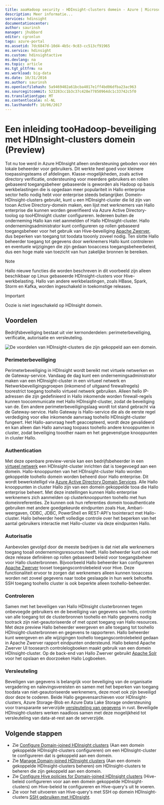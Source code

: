 ```yaml
---
title: aaaHadoop security - HDInsight-clusters domein - Azure | Microsoft Docs
description: Meer informatie...
services: hdinsight
documentationcenter: 
author: saurinsh
manager: jhubbard
editor: cgronlun
tags: azure-portal
ms.assetid: 7dc6847d-10d4-4b5c-9c83-cc513cf91965
ms.service: hdinsight
ms.custom: hdinsightactive
ms.devlang: na
ms.topic: article
ms.tgt_pltfrm: na
ms.workload: big-data
ms.date: 10/31/2016
ms.author: saurinsh
ms.openlocfilehash: 5a9469402a61bcba4017e1ff4bd06dfba23ac963
ms.sourcegitcommit: 523283cc1b3c37c428e77850964dc1c33742c5f0
ms.translationtype: MT
ms.contentlocale: nl-NL
ms.lasthandoff: 10/06/2017
---
```

# <a name="an-introduction-toohadoop-security-with-domain-joined-hdinsight-clusters-preview"></a>Een inleiding tooHadoop-beveiliging met HDInsight-clusters domein (Preview)

Tot nu toe werd in Azure HDInsight alleen ondersteuning geboden voor één lokale beheerder voor gebruikers. Dit werkte heel goed voor kleinere toepassingsteams of afdelingen. Klasse-mogelijkheden, zoals active directory verificatie, ondersteuning voor meerdere gebruikers en rollen gebaseerd toegangsbeheer gebaseerde is geworden als Hadoop op basis werkbelastingen die is opgedaan meer populariteit in Hallo enterprise sector hello nodig hebt voor enterprise steeds belangrijker. Domein-HDInsight-clusters gebruikt, kunt u een HDInsight-cluster die lid zijn van tooan Active Directory-domein maken, een lijst met werknemers van Hallo enterprise die kunnen worden geverifieerd via Azure Active Directory-toolog op tooHDInsight cluster configureren. Iedereen buiten de onderneming Hallo kan niet aanmelden of Hallo HDInsight-cluster. Hallo ondernemingsadministrator kunt configureren op rollen gebaseerd toegangsbeheer voor het gebruik van Hive-beveiliging [Apache Zwerver](http://hortonworks.com/apache/ranger/), dus beperken van toegang tot toodata tooonly zoveel nodig. Ten slotte Hallo beheerder toegang tot gegevens door werknemers Hallo kunt controleren en eventuele wijzigingen die zijn gedaan tooaccess toegangsbeheerbeleid, dus een hoge mate van toezicht van hun zakelijke bronnen te bereiken.

> [!NOTE]
> Hallo nieuwe functies die worden beschreven in dit voorbeeld zijn alleen beschikbaar op Linux gebaseerde HDInsight-clusters voor Hive-werkbelasting. Hallo van andere werkbelastingen, zoals HBase, Spark, Storm en Kafka, worden ingeschakeld in toekomstige releases.

> [!IMPORTANT]
> Oozie is niet ingeschakeld op HDInsight domein.

## <a name="benefits"></a>Voordelen
Bedrijfsbeveiliging bestaat uit vier kernonderdelen: perimeterbeveiliging, verificatie, autorisatie en versleuteling.

![De voordelen van HDInsight-clusters die zijn gekoppeld aan een domein](./media/hdinsight-domain-joined-introduction/hdinsight-domain-joined-four-pillars.png).

### <a name="perimeter-security"></a>Perimeterbeveiliging
Perimeterbeveiliging in HDInsight wordt bereikt met virtuele netwerken en de Gateway-service. Vandaag de dag kunt een ondernemingsadministrator maken van een HDInsight-cluster in een virtueel netwerk en Netwerkbeveiligingsgroepen (inkomend of uitgaand firewallregels) toorestrict toegang toohello virtueel netwerk gebruiken. Alleen hello IP-adressen die zijn gedefinieerd in Hallo inkomende worden firewall-regels kunnen toocommunicate met Hallo HDInsight-cluster, zodat de beveiliging van de. Een andere perimeterbeveiligingslaag wordt tot stand gebracht via de Gateway-service. Hallo Gateway is Hallo-service die als de eerste regel verdediging voor elke inkomende aanvraag toohello HDInsight-cluster fungeert. Het Hallo-aanvraag heeft geaccepteerd, wordt deze gevalideerd en kan alleen dan Hallo aanvraag toopass toohello andere knooppunten in cluster, zodat beveiliging tooother naam en het gegevenstype knooppunten in cluster Hallo.

### <a name="authentication"></a>Authentication
Met deze openbare preview-versie kan een bedrijfsbeheerder in een [virtueel netwerk](https://azure.microsoft.com/services/virtual-network/) een HDInsight-cluster inrichten dat is toegevoegd aan een domein. Hallo-knooppunten van het HDInsight-cluster Hallo worden gekoppelde toohello domein worden beheerd door Hallo enterprise. Dit wordt bewerkstelligd via [Azure Active Directory Domain Services](../active-directory-domain-services/active-directory-ds-overview.md). Alle Hallo knooppunten in cluster Hallo zijn van een domein gekoppelde tooa die Hallo enterprise beheert. Met deze instellingen kunnen Hallo enterprise werknemers zich aanmelden op clusterknooppunten toohello met hun domeinreferenties. Ze kunnen ook hun referenties domein tooauthenticate gebruiken met andere goedgekeurde eindpunten zoals Hue, Ambari-weergaven, ODBC, JDBC, PowerShell en REST-API's toointeract met Hallo-cluster. Hallo beheerder heeft volledige controle over het beperken van het aantal gebruikers interactie met Hallo-cluster via deze eindpunten Hallo.

### <a name="authorization"></a>Autorisatie
Aanbevolen gevolgd door de meeste bedrijven is dat niet alle werknemers toegang tooall ondernemingsresources heeft. Hallo beheerder kunt ook met deze release definiëren op rollen gebaseerd beleid voor toegangsbeheer voor Hallo clusterbronnen. Bijvoorbeeld Hallo beheerder kan configureren [Apache Zwerver](http://hortonworks.com/apache/ranger/) tooset toegangscontrolebeleid voor Hive. Deze functionaliteit ervoor te zorgen dat werknemers alleen kunnen tooaccess worden net zoveel gegevens naar toobe geslaagde in hun werk behoefte. SSH toegang toohello cluster is ook beperkte alleen toohello-beheerder.

### <a name="auditing"></a>Controleren
Samen met het beveiligen van Hallo HDInsight clusterbronnen tegen onbevoegde gebruikers en de beveiliging van gegevens van hello, controle van alle toegang tot de clusterbronnen toohello en Hallo gegevens nodig tootrack zijn niet-geautoriseerde of met opzet toegang van Hallo resources. Met deze preview Hallo beheerder weergeven en alle toegang tot toohello HDInsight-clusterbronnen en gegevens te rapporteren. Hallo beheerder kunt weergeven en alle wijzigingen toohello toegangscontrolebeleid gedaan in Apache Zwerver rapport eindpunten ondersteund. Hallo bekend Apache Zwerver UI toosearch controlelogboeken maakt gebruik van een domein HDInsight-cluster. Op de back-end van Hallo Zwerver gebruikt [Apache Solr](http://hortonworks.com/apache/solr/) voor het opslaan en doorzoeken Hallo Logboeken.

### <a name="encryption"></a>Versleuteling
Beveiligen van gegevens is belangrijk voor beveiliging van de organisatie vergadering en nalevingsvereisten en samen met het beperken van toegang toodata van niet-geautoriseerde werknemers, deze moet ook zijn beveiligd door deze te coderen. Beide Hallo gegevensarchieven voor HDInsight-clusters, Azure Storage-Blob en Azure Data Lake Storage ondersteuning voor transparante serverzijde [versleuteling van gegevens](../storage/common/storage-service-encryption.md) in rust. Beveiligde HDInsight-clusters werken naadloos samen met deze mogelijkheid tot versleuteling van data-at-rest aan de serverzijde.

## <a name="next-steps"></a>Volgende stappen
* Zie [Configure Domain-joined HDInsight clusters](hdinsight-domain-joined-configure.md) (Aan een domein gekoppelde HDInsight-clusters configureren) om een HDInsight-cluster te configureren dat is gekoppeld aan een domein.
* Zie [Manage Domain-joined HDInsight clusters](hdinsight-domain-joined-manage.md) (Aan een domein gekoppelde HDInsight-clusters beheren) om HDInsight-clusters te beheren die zijn gekoppeld aan een domein.
* Zie [Configure Hive policies for Domain-joined HDInsight clusters](hdinsight-domain-joined-run-hive.md) (Hive-beleid configureren voor aan een domein gekoppelde HDInsight-clusters) om Hive-beleid te configureren en Hive-query's uit te voeren.
* Zie voor het uitvoeren van Hive-query's met SSH op domein HDInsight-clusters [SSH gebruiken met HDInsight](hdinsight-hadoop-linux-use-ssh-unix.md#domainjoined).
